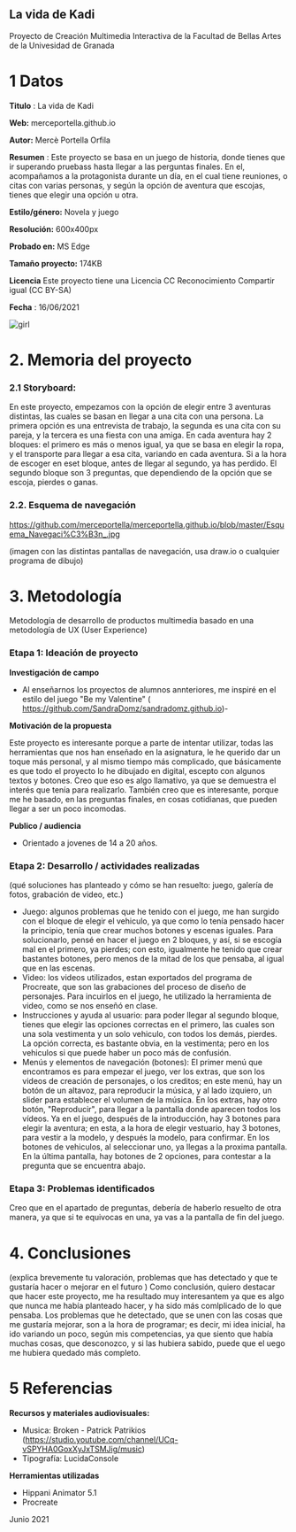 ## La vida de Kadi

Proyecto de Creación Multimedia Interactiva de la  Facultad de Bellas Artes de la Univesidad de Granada



# 1 Datos 



**Titulo** : La vida de Kadi

**Web:**   merceportella.github.io

**Autor:**  Mercè Portella Orfila

**Resumen** : Este proyecto se basa en un juego de historia, donde tienes que ir superando pruebass hasta llegar a las perguntas finales. En el, acompañamos a la protagonista durante un día, en el cual tiene reuniones, o citas con varias personas, y según la opción de aventura que escojas, tienes que elegir una opción u otra.

**Estilo/género:**  Novela y juego 

**Resolución:** 600x400px

**Probado en:**    MS Edge

**Tamaño proyecto:** 174KB 

**Licencia** Este proyecto tiene una Licencia CC Reconocimiento Compartir igual (CC BY-SA)

**Fecha** : 16/06/2021


![girl](https://github.com/mgea/cmi20/blob/master/WalkingGirl_front01.png)

# 2. Memoria del proyecto 

### 2.1 Storyboard: 
En este proyecto, empezamos con la opción de elegir entre 3 aventuras distintas, las cuales se basan en llegar a una cita con una persona. La primera opción es una entrevista de trabajo, la segunda es una cita con su pareja, y la tercera es una fiesta con una amiga. 
En cada aventura hay 2 bloques: el primero es más o menos igual, ya que se basa en elegir la ropa, y el transporte para llegar a esa cita, variando en cada aventura. Si a la hora de escoger en eset bloque, antes de llegar al segundo, ya has perdido.
El segundo bloque son 3 preguntas, que dependiendo de la opción que se escoja, pierdes o ganas.


### 2.2. Esquema de navegación 


https://github.com/merceportella/merceportella.github.io/blob/master/Esquema_Navegaci%C3%B3n_.jpg

(imagen con las distintas pantallas de navegación, usa draw.io o cualquier programa de dibujo)







# 3. Metodología

Metodología de desarrollo de productos multimedia basado en una metodología de UX (User Experience)



### Etapa 1: Ideación de proyecto

**Investigación de campo** 

- Al enseñarnos los proyectos de alumnos annteriores, me inspiré en el estilo del juego "Be my Valentine" ( https://github.com/SandraDomz/sandradomz.github.io)- 



**Motivación de la propuesta** 

Este  proyecto es interesante porque a parte de intentar utilizar, todas las herramientas que nos han enseñado en la asignatura, le he querido dar un toque más personal, y al mismo tiempo más complicado, que básicamente es que todo el proyecto lo he dibujado en digital, escepto con algunos textos y botones. Creo que eso es algo llamativo, ya que se demuestra el interés que tenía para realizarlo. También creo que es interesante, porque me he basado, en las preguntas finales, en cosas cotidianas, que pueden llegar a ser un poco incomodas. 



**Publico / audiencia**

- Orientado a jovenes de 14 a 20 años.





### Etapa 2: Desarrollo / actividades realizadas

(qué soluciones has planteado y cómo se han resuelto: juego, galería de fotos, grabación de video, etc.)

- Juego: algunos problemas que he tenido con el juego, me han surgido con el bloque de elegir el vehiculo, ya que como lo tenía pensado hacer la principio, tenía que crear muchos botones y escenas iguales. Para solucionarlo, pensé en hacer el juego en 2 bloques, y así, si se escogía mal en el primero, ya pierdes; con esto, igualmente he tenido que crear bastantes botones, pero menos de la mitad de los que pensaba, al igual que en las escenas.
- Video: los videos utilizados, estan exportados del programa de Procreate, que son las grabaciones del proceso de diseño de personajes. Para incuirlos en el juego, he utilizado la herramienta de video, como se nos enseñó en clase.
- Instrucciones y ayuda al usuario: para poder llegar al segundo bloque, tienes que elegir las opciones correctas en el primero, las cuales son una sola vestimenta y un solo vehiculo, con todos los demás, pierdes. La opción correcta, es bastante obvia, en la vestimenta; pero en los vehiculos si que puede haber un poco más de confusión.
- Menús y elementos de navegación (botones): El primer menú que encontramos es para empezar el juego, ver los extras, que son los videos de creación de personajes, o los creditos; en este menú, hay un botón de un altavoz, para reproducir la música, y al lado izquiero, un slider para establecer el volumen de la música. En los extras, hay otro botón, "Reproducir", para llegar a la pantalla donde aparecen todos los vídeos. Ya en el juego, después de la introducción, hay 3 botones para elegir la aventura; en esta, a la hora de elegir vestuario, hay 3 botones, para vestir a la modelo, y después la modelo, para confirmar. En los botones de vehiculos, al seleccionar uno, ya llegas a la proxima pantalla. En la última pantalla, hay botones de 2 opciones, para contestar a la pregunta que se encuentra abajo.




### Etapa 3: Problemas identificados

Creo que en el apartado de preguntas, debería de haberlo resuelto de otra manera, ya que si te equivocas en una, ya vas a la pantalla de fin del juego.



# 4. Conclusiones 

(explica brevemente tu valoración, problemas que has detectado y que te gustaría hacer o mejorar en el futuro )
Como conclusión, quiero destacar que hacer este proyecto, me ha resultado muy interesantem ya que es algo que nunca me había planteado hacer, y ha sido más comlplicado de lo que pensaba. Los problemas que he detectado, que se unen con las cosas que me gustaría mejorar, son a la hora de programar; es decir, mi idea inicial, ha ido variando un poco, según mis competencias, ya que siento que había muchas cosas, que desconozco, y si las hubiera sabido, puede que el uego me hubiera quedado más completo.







# 5 Referencias 

**Recursos y materiales audiovisuales:**

* Musica:  Broken - Patrick Patrikios (https://studio.youtube.com/channel/UCq-vSPYHA0GoxXyJxTSMJig/music)
* Tipografía: LucidaConsole

**Herramientas utilizadas**

- Hippani Animator 5.1
- Procreate



Junio 2021
